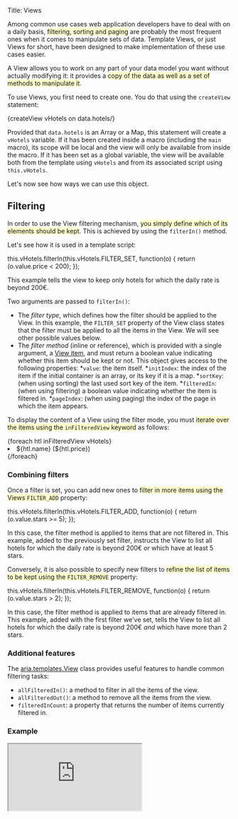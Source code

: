 Title: Views


Among common use cases web application developers have to deal with on a daily basis, <span style="background:#ffc">filtering, sorting and paging</span> are probably the most frequent ones when it comes to manipulate sets of data.  Template Views, or just Views for short, have been designed to make implementation of these use cases easier.

A View allows you to work on any part of your data model you want without actually modifying it: it provides a <span style="background:#ffc">copy of the data as well as a set of methods to manipulate it</span>.

To use Views, you first need to create one.  You do that using the `createView` statement:

<syntaxhighlight lang="AT">
{createView vHotels on data.hotels/}
</syntaxhighlight>

Provided that `data.hotels` is an Array or a Map, this statement will create a `vHotels` variable.  If it has been created inside a macro (including the `main` macro), its scope will be local and the view will only be available from inside the macro.  If it has been set as a global variable, the view will be available both from the template using `vHotels` and from its associated script using `this.vHotels`.

Let's now see how ways we can use this object.

## Filtering

In order to use the View filtering mechanism, <span style="background:#ffc">you simply define which of its elements should be kept</span>.  This is achieved by using the `filterIn()` method.

Let's see how it is used in a template script:

<syntaxhighlight lang="javascript">
this.vHotels.filterIn(this.vHotels.FILTER_SET, function(o) {
    return (o.value.price < 200);
});
</syntaxhighlight>

This example tells the view to keep only hotels for which the daily rate is beyond 200€.

Two arguments are passed to `filterIn()`:
* The *filter type*, which defines how the filter should be applied to the View.  In this example, the `FILTER_SET` property of the View class states that the filter must be applied to all the items in the View.  We will see other possible values below.
* The *filter method* (inline or reference), which is provided with a single argument, a [View item](http://ariatemplates.com/api/#aria.templates.ViewCfgBeans), and must return a boolean value indicating whether this item should be kept or not.  This object gives access to the following properties:
	*`value`: the item itself.
	*`initIndex`: the index of the item if the initial container is an array, or its key if it is a map.
	*`sortKey`: (when using sorting) the last used sort key of the item.
	*`filteredIn`: (when using filtering) a boolean value indicating whether the item is filtered in.
	*`pageIndex`: (when using paging) the index of the page in which the item appears.

To display the content of a View using the filter mode, you must <span style="background:#ffc">iterate over the items using the `inFilteredView` keyword</span> as follows:

<syntaxhighlight lang="AT">
{foreach htl inFilteredView vHotels}
    <li>${htl.name} (${htl.price})</li>
{/foreach}
</syntaxhighlight>

### Combining filters

Once a filter is set, you can add new ones to <span style="background:#ffc">filter in more items using the Views `FILTER_ADD`</span> property:

<syntaxhighlight lang="javascript">
this.vHotels.filterIn(this.vHotels.FILTER_ADD, function(o) {
    return (o.value.stars >= 5);
});
</syntaxhighlight>

In this case, the filter method is applied to items that are not filtered in.  This example, added to the previously set filter, instructs the View to list all hotels for which the daily rate is beyond 200€ *or* which have at least 5 stars.

Conversely, it is also possible to specify new filters to <span style="background:#ffc">refine the list of items to be kept using the `FILTER_REMOVE`</span> property:

<syntaxhighlight lang="javascript">
this.vHotels.filterIn(this.vHotels.FILTER_REMOVE, function(o) {
    return (o.value.stars > 2);
});
</syntaxhighlight>

In this case, the filter method is applied to items that are already filtered in.  This example, added with the first filter we've set, tells the View to list all hotels for which the daily rate is beyond 200€ *and* which have more than 2 stars.

### Additional features

The [aria.templates.View](http://ariatemplates.com/api/#aria.templates.View) class provides useful features to handle common filtering tasks:

* `allFilteredIn()`: a method to filter in all the items of the view.
* `allFilteredOut()`: a method to remove all the items from the view.
* `filteredInCount`: a property that returns the number of items currently filtered in.

### Example
<iframe class='samples' src='http://snippets.ariatemplates.com/samples/%VERSION%/templates/views/filtering/' />

## Sorting

Sorting items of a View is achieved by using the `setSort()` method, as illustrated in this example:

<syntaxhighlight lang="javascript">
this.vHotels.setSort(this.vHotels.SORT_ASCENDING, "sortByPrice", function(o) {
    return o.value.price;
});
</syntaxhighlight>

This method requires three parameters:
* The *sort order*, a self-explaining constant which can have the following values: `SORT_ASCENDING`, `SORT_DESCENDING` and `SORT_INITIAL`.  The latter sets the items of the View in the same order as in the original container from which was created.
* The *sort name*, a string of your choice which will be used as an identifier for the current sort key method.
* The *sort key method* (inline or reference), which is provided with a single argument, a [View item](http://ariatemplates.com/api/#aria.templates.ViewCfgBeans), and must return the item property that will be used for sorting.

<span style="color:#D13838">Be careful!</span>  When using Views on maps, if you set the sort order to `SORT_INITIAL`, the order in which the elements of the View will be accessed is browser dependent.  You can check [this post](http://ejohn.org/blog/javascript-in-chrome/) by J. Resig to read details about this.

To display the content of a View using the sorting mode, you must <span style="background:#ffc">iterate over the items using the `inSortedView` keyword</span> as follows:

<syntaxhighlight lang="AT">
{foreach htl inSortedView vHotels}
    <li>${htl.name} (${htl.price})</li>
{/foreach}
</syntaxhighlight>

Once a View has been sorted, <span style="background:#ffc">you can modify the sort order by changing its `sortOrder` property</span> to one of the values listed above.

<syntaxhighlight lang="javascript">
this.vHotels.sortOrder = this.vHotels.SORT_DESCENDING;
</syntaxhighlight>

You can also alternatively use `toggleSortOrder()` instead of `setSort()`: provided with a sort name and a sort key method, this method will toggle the sort order of your View from `SORT_ASCENDING` to `SORT_DESCENDING` each time it is called.

<syntaxhighlight lang="javascript">
this.vHotels.toggleSortOrder("sortByPrice", function(o) {
    return o.value.price;
});
</syntaxhighlight>

### Example
<iframe class='samples' src='http://snippets.ariatemplates.com/samples/%VERSION%/templates/views/sorting/' />

## Paging

The paging functionality of a View is triggered by the `setPageSize()` method:

<syntaxhighlight lang="javascript">
this.vHotels.setPageSize(3);
</syntaxhighlight>

The method requires one numeric parameter:
* Any positive integer: the number of items per page.
* `-1`: turns off paging.

To display the content of a paged View, you must <span style="background:#ffc">iterate over the items using the `inView` keyword</span> as follows:

<syntaxhighlight lang="AT">
{foreach htl inView vHotels}
    <li>${htl.name} (${htl.price})</li>
{/foreach}
</syntaxhighlight>

When the page size has not been set, this will display the entire list of items in the View.  If `setPageSize(n)` has been set to a positive integer, the loop will display the `n` first items in the first page of the View.

To modify the current page used by the View, you need to change its `currentPageIndex` property:
<syntaxhighlight lang="javascript">
this.vHotels.currentPageIndex++;
</syntaxhighlight>

### Example
<iframe class='samples' src='http://snippets.ariatemplates.com/samples/%VERSION%/templates/views/pagination/' />

### Mixing filtering, sorting and paging

You can combine the effects of the `filterIn()`, `setSort()` or `toggleSortOrder()` and `setPageSize()` methods on a single View.  In this case, to display its content, you must <span style="background:#ffc">iterate over the items using the `inView` keyword</span> as you would for a paged View.

The View class provides information about its content through two interesting properties:
* `items`: the array of View items.  When the View is sorted, this array is too.
* `pages`: the array of pages when paging is used.  Each element provides the following information about its page:
	* `pageIndex`: index of the page in the pages array (0 based).
	* `pageNumber`: index of the page in the pages array (1 based), i.e. `pageIndex+1`.
	* `firstItemIndex`: index of the current page first item, counting all items (0 based).
	* `firstItemNumber`: index of the current page first item, counting only filtered-in items (1 based).
	* `lastItemIndex`: index of the current page last item, counting all items (0 based).
	* `lastItemNumber`: index of the current page last item, counting only filtered-in items (1 based).

Let's illustrate these properties with an example.  Consider the following array of data:

<syntaxhighlight lang="javascript">
[{desc:"Item1", price:42},
 {desc:"Item2", price:27},
 {desc:"Item3", price:36},
 {desc:"Item4", price:40},
 {desc:"Item5", price:97},
 {desc:"Item6", price:7},
 {desc:"Item7", price:16},
 {desc:"Item8", price:11},
 {desc:"Item9", price:66}]
</syntaxhighlight>

If we create a View on it to which we apply the following features:

<syntaxhighlight lang="javascript">
this.vItems.setSort(this.vItems.SORT_ASCENDING, "sortByPrice", function(o) {
    return o.value.price;
});
this.vItems.setPageSize(5);
this.vItems.filterIn(this.vItems.FILTER_SET, function(o) {
    return (o.value.price != 36 && o.value.price != 40);
});
</syntaxhighlight>

Here's what the `items` array looks like and the value of the different properties:
[file:views.png](file:views.png)

### Example
<iframe class='samples' src='http://snippets.ariatemplates.com/samples/%VERSION%/templates/views/' />

## Using Views

As we've seen, using Views in your application requires iterating over it in your template and calling various methods in your script.  This means that each time you change the way your View should behave, like changing the sort order, the pagination or applying a new filter, you need to refresh its display.  Have a look at the [refresh](refresh) article to define the best strategy for your needs.

When using paging, or when you need your View to be displayed sorted and/or filtered right from the start, you need to make sure the proper methods are called before iterating on its items.  This is usually done by calling the appropriate script code from the template after the View has been created and before it is used.

This is illustrated in the following example: note the `initView()` call from the template:

<syntaxhighlight lang="AT">
{Template {
    $classpath: "ariadoc.snippets.SimpleTemplate",
    $hasScript: true
}}

    {createView vHotels on data.myItems/}

    {macro main()}

        ${initView()}

        <ul>
            {foreach htl inView vHotels}
                <li>${htl.desc} ${htl.price} EUR</li>
            {/foreach}
        </ul>

    {/macro}

{/Template}

</syntaxhighlight>

And `initView` could be defined like this in your script:

<syntaxhighlight lang="javascript">
initView : function() {
    this.vHotels.setSort(this.vHotels.SORT_ASCENDING, "sortByPrice", function(o) {
        return o.value.price;
    });
}
</syntaxhighlight>